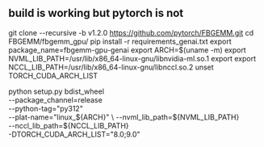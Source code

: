 ## build is working but pytorch is not

git clone --recursive -b v1.2.0 https://github.com/pytorch/FBGEMM.git
cd FBGEMM/fbgemm_gpu/
pip install -r requirements_genai.txt
export package_name=fbgemm-gpu-genai
export ARCH=$(uname -m)
export NVML_LIB_PATH=/usr/lib/x86_64-linux-gnu/libnvidia-ml.so.1
export export NCCL_LIB_PATH=/usr/lib/x86_64-linux-gnu/libnccl.so.2
unset TORCH_CUDA_ARCH_LIST

python setup.py bdist_wheel \
    --package_channel=release \
    --python-tag="py312" \
    --plat-name="linux_${ARCH}" \
    --nvml_lib_path=${NVML_LIB_PATH} \
    --nccl_lib_path=${NCCL_LIB_PATH} \
    -DTORCH_CUDA_ARCH_LIST="8.0;9.0"
